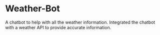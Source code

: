 # Weather-Bot
A chatbot to help with all the weather information. Integrated the chatbot with a weather API to provide accurate information.
